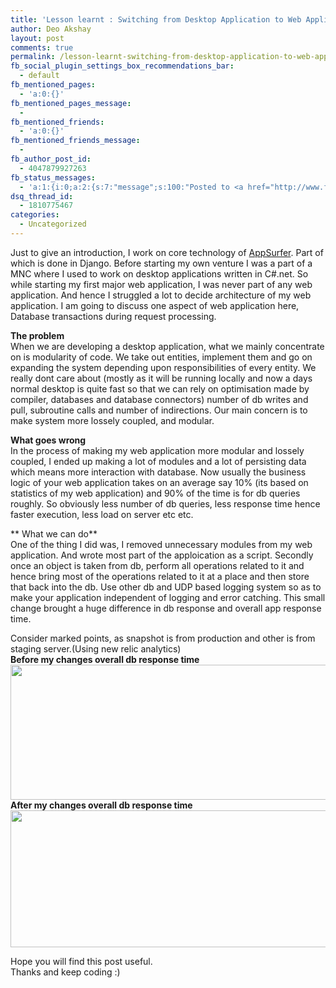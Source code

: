 ```yaml
---
title: 'Lesson learnt : Switching from Desktop Application to Web Application development'
author: Deo Akshay
layout: post
comments: true
permalink: /lesson-learnt-switching-from-desktop-application-to-web-application-development/
fb_social_plugin_settings_box_recommendations_bar:
  - default
fb_mentioned_pages:
  - 'a:0:{}'
fb_mentioned_pages_message:
  - 
fb_mentioned_friends:
  - 'a:0:{}'
fb_mentioned_friends_message:
  - 
fb_author_post_id:
  - 4047879927263
fb_status_messages:
  - 'a:1:{i:0;a:2:{s:7:"message";s:100:"Posted to <a href="http://www.facebook.com/4047879927263" target="_blank">your Facebook Timeline</a>";s:5:"error";s:0:"";}}'
dsq_thread_id:
  - 1810775467
categories:
  - Uncategorized
---
```

Just to give an introduction, I work on core technology of [AppSurfer][1]. Part of which is done in Django. Before starting my own venture I was a part of a MNC where I used to work on desktop applications written in C#.net. So while starting my first major web application, I was never part of any web application. And hence I struggled a lot to decide architecture of my web application. I am going to discuss one aspect of web application here, Database transactions during request processing.

**The problem**  
When we are developing a desktop application, what we mainly concentrate on is modularity of code. We take out entities, implement them and go on expanding the system depending upon responsibilities of every entity. We really dont care about (mostly as it will be running locally and now a days normal desktop is quite fast so that we can rely on optimisation made by compiler, databases and database connectors) number of db writes and pull, subroutine calls and number of indirections. Our main concern is to make system more lossely coupled, and modular.

**What goes wrong**  
In the process of making my web application more modular and lossely coupled, I ended up making a lot of modules and a lot of persisting data which means more interaction with database. Now usually the business logic of your web application takes on an average say 10% (its based on statistics of my web application) and 90% of the time is for db queries roughly. So obviously less number of db queries, less response time hence faster execution, less load on server etc etc. 

** What we can do**  
One of the thing I did was, I removed unnecessary modules from my web application. And wrote most part of the apploication as a script. Secondly once an object is taken from db, perform all operations related to it and hence bring most of the operations related to it at a place and then store that back into the db. Use other db and UDP based logging system so as to make your application independent of logging and error catching. This small change brought a huge difference in db response and overall app response time. 

Consider marked points, as snapshot is from production and other is from staging server.(Using new relic analytics)  
**Before my changes overall db response time**  
[<img src="http://rashcoder.com/wp-content/uploads/2012/08/main21-e1343984465378.png" alt="" title="main2" width="630" height="216" class="aligncenter size-full wp-image-293" />][2]  
**After my changes overall db response time**  
[<img src="http://rashcoder.com/wp-content/uploads/2012/08/pre21-e1343984580321.png" alt="" title="pre2" width="630" height="219" class="aligncenter size-full wp-image-294" />][3]

Hope you will find this post useful.  
Thanks and keep coding :)

 [1]: http://appsurfer.com
 [2]: http://rashcoder.com/wp-content/uploads/2012/08/main21-e1343984465378.png
 [3]: http://rashcoder.com/wp-content/uploads/2012/08/pre21.png
